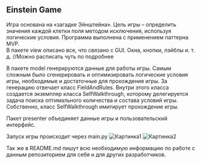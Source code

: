 ## Einstein Game
Игра основана на «загадке Эйнштейна». Цель игры – определить значения каждой клетки поля методом исключения, используя логические условия.
Программа выполнена с применением паттерна MVP.  
В пакете view описано все, что связано с GUI. Окна, кнопки, лэйблы и. т. д.  //Можно расписать чуть по подробнее

В пакете model генерируются данные для работы игры. Самым сложным было сгенерировать и оптимизировать логические условия игры, необходимые и достаточные для прохождения игры. За генерацию отвечает класс FieldAndRules. Внутри этого класса создается экземпляр класса SelfWalkthrough, которому делегируется задача поиска оптимального количества и состава условий игры. Собственно, класс SelfWalkthrough имитирует прохождение игры.

Пакет presenter объединяет данные игры и пользовательский интерфейс.

Запуск игры происходит через main.py
![Картинка1](url) 
![Картинка2](url)

Так же в README.md пишут всю необходимую информацию по работе с данным репозиторием для себя и
для других разработчиков.